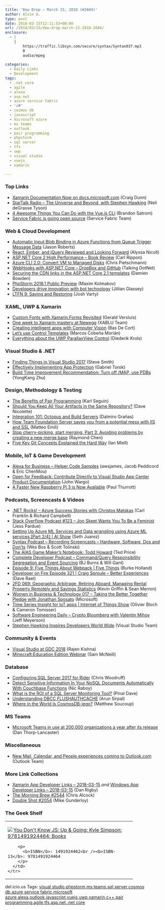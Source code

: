 ```yaml
---
title: 'Dew Drop – March 15, 2018 (#2684)'
author: Alvin A.
type: post
date: 2018-03-15T12:11:53+00:00
url: /2018/03/15/dew-drop-march-15-2018-2684/
enclosure:
  - |
    |
        https://traffic.libsyn.com/secure/syntax/Syntax037.mp3
        0
        audio/mpeg
        
categories:
  - Daily Links
  - Development
tags:
  - .net core
  - agile
  - alexa
  - asp.net
  - azure service fabric
  - 'c#'
  - cosmos db
  - javascript
  - microsoft azure
  - ms teams
  - outlook
  - pair programming
  - phpstorm
  - sql server
  - tfs
  - uwp
  - visual studio
  - vuejs
  - xamarin

---
```

### <a name="top"></a>Top Links

  * <a href="https://docs.microsoft.com/teamblog/xamarin-docs/" target="_blank">Xamarin Documentation Now on docs.microsoft.com</a> (Craig Dunn)
  * <a href="https://soundcloud.com/startalk/the-universe-and-beyond-with-stephen-hawking" target="_blank">StarTalk Radio &#8211; The Universe and Beyond, with Stephen Hawking</a> (Neil deGrasse Tyson)
  * <a href="https://www.telerik.com/blogs/4-awesome-things-you-can-do-with-the-vuejs-cli" target="_blank">4 Awesome Things You Can Do with the Vue.js CLI</a> (Brandon Satrom)
  * <a href="https://blogs.msdn.microsoft.com/azureservicefabric/2018/03/14/service-fabric-is-going-open-source/" target="_blank">Service Fabric is going open source</a> (Service Fabric Team)



### <a name="web"></a>Web & Cloud Development

  * <a href="http://dontcodetired.com/blog/post/Automatic-Input-Blob-Binding-in-Azure-Functions-from-Queue-Trigger-Message-Data" target="_blank">Automatic Input Blob Binding in Azure Functions from Queue Trigger Message Data</a> (Jason Roberts)
  * <a href="https://www.telerik.com/blogs/react-ember-and-jquery-reviewed-and-looking-forward" target="_blank">React, Ember, and jQuery Reviewed and Looking Forward</a> (Alyssa Nicoll)
  * <a href="https://www.carlrippon.com/asp-net-core-2-high-performance-book-review/" target="_blank">ASP.NET Core 2 High Performance – Book Review</a> (Carl Rippon)
  * <a href="https://buildazure.com/2018/03/14/azure-cli-2-0-convert-vm-to-managed-disks/" target="_blank">Azure CLI 2.0: Convert VM to Managed Disks</a> (Chris Pietschmann)
  * <a href="http://www.talkingdotnet.com/webhooks-with-asp-net-core-dropbox-and-github/" target="_blank">WebHooks with ASP.NET Core – DropBox and GitHub</a> (Talking DotNet)
  * <a href="https://damienbod.com/2018/03/14/securing-the-cdn-links-in-the-asp-net-core-2-1-templates/" target="_blank">Securing the CDN links in the ASP.NET Core 2.1 templates</a> (Damien Bowden)
  * <a href="https://blog.jetbrains.com/phpstorm/2018/03/phpstorm-2018-1-public-preview/" target="_blank">PhpStorm 2018.1 Public Preview</a> (Maxim Kolmakov)
  * <a href="https://enterprise.microsoft.com/en-us/articles/blog/microsoft-in-business/developers-drive-innovation-with-bot-technology/" target="_blank">Developers drive innovation with bot technology</a> (Jillian Glassey)
  * <a href="https://joshvarty.com/2018/03/14/ltfn-9-saving-and-restoring/" target="_blank">LTFN 9: Saving and Restoring</a> (Josh Varty)



### <a name="silverlight"></a>XAML, UWP & Xamarin

  * <a href="https://blog.verslu.is/xamarin/xamarin-forms-xamarin/custom-fonts-with-xamarin-forms-revisited/" target="_blank">Custom Fonts with Xamarin.Forms Revisited</a> (Gerald Versluis)
  * <a href="https://www.xablu.com/2018/03/14/one-week-to-xamarin-mastery-at-newegg/" target="_blank">One week to Xamarin mastery at Newegg</a> (XABLU Team)
  * <a href="https://basdecort.com/2018/03/15/creating-intelligent-apps-with-computer-vision/" target="_blank">Creating intelligent apps with Computer Vision</a> (Bas De Cort)
  * <a href="https://marcoscobena.com/#/2018-3-14" target="_blank">Let&#8217;s use Control Templates</a> (Marcos Cobeña Morián)
  * <a href="https://xamlbrewer.wordpress.com/2018/03/14/everything-about-the-uwp-parallaxview-control/" target="_blank">Everything about the UWP ParallaxView Control</a> (Diederik Krols)



### <a name="dotnet"></a>Visual Studio & .NET

  * <a href="https://ardalis.com/finding-things-in-visual-studio-2017" target="_blank">Finding Things in Visual Studio 2017</a> (Steve Smith)
  * <a href="https://www.preemptive.com/blog/article/993-effectively-implementing-app-protection/91-dotfuscator-CE" target="_blank">Effectively Implementing App Protection</a> (Gabriel Torok)
  * <a href="https://blogs.msdn.microsoft.com/vcblog/2018/03/14/build-time-improvement-recommendation-turn-off-map-use-pdbs/" target="_blank">Build Time Improvement Recommendation: Turn off /MAP, use PDBs</a> (YongKang Zhu)



### <a name="design"></a>Design, Methodology & Testing

  * <a href="http://openmymind.net/The-Benefits-Of-Pair-Programming/" target="_blank">The Benefits of Pair Programming</a> (Karl Seguin)
  * <a href="http://feedproxy.google.com/~r/LeadingAgile/~3/snNH_MFDHFQ/" target="_blank">Should You Keep All Your Artifacts in the Same Repository?</a> (Dave Nicolette)
  * <a href="https://octopus.com/blog/octopus-build-server-integration-101" target="_blank">Integration 101: Octopus and Build Servers</a> (Dalmiro Grañas)
  * <a href="http://feedproxy.google.com/~r/MattsAlmSpace/~3/OJ9aZKzXQTY/how-team-foundation-server-saves-you.html" target="_blank">How Team Foundation Server saves you from a potential mess with IIS and SSL</a> (Matteo Emili)
  * <a href="https://blogs.msdn.microsoft.com/oldnewthing/20180314-00/?p=98235" target="_blank">Stop cherry-picking, start merging, Part 3: Avoiding problems by creating a new merge base</a> (Raymond Chen)
  * <a href="https://zwischenzugs.com/2018/03/14/five-key-git-concepts-explained-the-hard-way/" target="_blank">Five Key Git Concepts Explained the Hard Way</a> (Ian Miell)



### <a name="mobile"></a>Mobile, IoT & Game Development

  * <a href="https://github.com/alexa/alexa-for-business" target="_blank">Alexa for Business &#8211; Helper Code Samples</a> (awsjames, Jacob Peddicord & Eric ChenMou)
  * <a href="https://blogs.msdn.microsoft.com/vsappcenter/open-for-feedback-contribute-directly-to-visual-studio-app-center-product-documentation/" target="_blank">Open for Feedback: Contribute Directly to Visual Studio App Center Product Documentation</a> (John Wargo)
  * <a href="https://www.thurrott.com/hardware/154183/faster-new-raspberry-pi-3-now-available" target="_blank">A Faster New Raspberry Pi 3 is Now Available</a> (Paul Thurrott)



### <a name="podcasts"></a>Podcasts, Screencasts & Videos

  * <a href="http://www.dotnetrocks.com/default.aspx?ShowNum=1528" target="_blank">.NET Rocks! &#8211; Azure Success Stories with Christos Matskas</a> (Carl Franklin & Richard Campbell)
  * <a href="https://stackoverflow.blog/2018/03/14/podcast-123-jon-skeet-wants-you-to-be-a-feminist/" target="_blank">Stack Overflow Podcast #123 – Jon Skeet Wants You To Be a Feminist</a> (Jess Pardue)
  * <a href="https://channel9.msdn.com/Shows/AI-Show/Setting-up-Azure-ML-Services-and-Data-wrangling-using-Azure-ML-services?WT.mc_id=DX_MVP4025064" target="_blank">Setting Up Azure ML Services and Data wrangling using Azure ML services [Part 2/4] | AI Show</a> (Seth Juarez)
  * <a href="https://traffic.libsyn.com/secure/syntax/Syntax037.mp3" target="_blank">Syntax Podcast &#8211; Recording Screencasts &#8211; Hardware, Software, Dos and Don&#8217;ts</a> (Wes Bos & Scott Tolinski)
  * <a href="http://interactive.libsyn.com/todd-howard" target="_blank">The AIAS Game Maker&#8217;s Notebook: Todd Howard</a> (Ted Price)
  * <a href="http://completedeveloperpodcast.com/episode-134/?utm_source=rss&utm_medium=rss&utm_campaign=episode-134" target="_blank">Complete Developer Podcast &#8211; Command/Query Responsibility Segregation and Event Sourcing</a> (BJ Burns & Will Gant)
  * <a href="https://channel9.msdn.com/Shows/5-Things/Episode-9-Five-Things-About-Webpack?WT.mc_id=DX_MVP4025064" target="_blank">Episode 9: Five Things About Webpack | Five Things</a> (Burke Holland)
  * <a href="http://developeronfire.com/podcast/episode-321-craig-sproule-better-experiences" target="_blank">Developer on Fire Episode 321 | Craig Sproule &#8211; Better Experiences</a> (Dave Rael)
  * <a href="https://2frugaldudes.com/2fd-069-geographic-arbitrage-retiring-aboard-managing-rental-property-remotely-and-savings-statistics/" target="_blank">2FD 069: Geographic Arbitrage, Retiring Aboard, Managing Rental Property Remotely and Savings Statistics</a> (Kevin Griffin & Sean Merron)
  * <a href="http://womeninbizandtech.mpsn.libsynpro.com/017-taking-the-better-together-pledge-with-jonathan-sposato" target="_blank">Women in Business & Technology 017 &#8211; Taking the Better Together Pledge with Jonathan Sposato</a> (Microsoft)
  * <a href="https://channel9.msdn.com/Shows/Internet-of-Things-Show/Time-Series-Insight-for-IoT-apps?WT.mc_id=DX_MVP4025064" target="_blank">Time Series Insight for IoT apps | Internet of Things Show</a> (Olivier Bloch & Cameron Tomisser)
  * <a href="https://softwareengineeringdaily.com/2018/03/15/crypto-bloomberg-with-valentin-mihov/" target="_blank">Software Engineering Daily &#8211; Crypto Bloomberg with Valentin Mihov</a> (Jeff Meyerson)
  * <a href="http://www.youtube.com/watch?v=SAtJuTvAC6Q" target="_blank">Stephen Hawking Inspires Developers World Wide</a> (Visual Studio Team)



### <a name="events"></a>Community & Events

  * <a href="https://blogs.msdn.microsoft.com/visualstudio/2018/03/14/visual-studio-at-gdc-2018/" target="_blank">Visual Studio at GDC 2018</a> (Rajen Kishna)
  * <a href="https://blogs.technet.microsoft.com/nzedu/2018/03/15/minecrafteducation-edition-webinar/" target="_blank">Minecraft:Education Edition Webinar</a> (Sam McNeill)



### <a name="sql"></a>Database

  * <a href="https://blog.jetbrains.com/dotnet/2018/03/14/configuring-sql-server-2017-for-rider/" target="_blank">Configuring SQL Server 2017 for Rider</a> (Chris Woodruff)
  * <a href="https://blog.couchbase.com/detect-sensitive-information-nosql-documents-automatically-couchbase-functions/" target="_blank">Detect Sensitive Information In Your NoSQL Documents Automatically With Couchbase Functions</a> (Nic Raboy)
  * <a href="https://blog.sqlauthority.com/2018/03/15/what-is-the-roi-of-a-sql-server-monitoring-tool/" target="_blank">What is the ROI of a SQL Server Monitoring Tool?</a> (Pinal Dave)
  * <a href="https://blobeater.blog/2018/03/14/understanding-dbcc-flushauthcache/" target="_blank">Understanding DBCC FLUSHAUTHCACHE</a> (Arun Sirpal)
  * <a href="https://codemilltech.com/where-in-the-world-is-cosmosdb/" target="_blank">Where in the World Is CosmosDB-iego?</a> (Matthew Soucoup)



### MS Teams

  * <a href="http://feedproxy.google.com/~r/wmexperts/~3/QVpKpOR_iHw/microsoft-teams-now-year-old-use-200000-organizations" target="_blank">Microsoft Teams in use at 200,000 organizations a year after its release</a> (Dan Thorp-Lancaster)



### <a name="misc"></a>Miscellaneous

  * <a href="https://blogs.office.com/en-us/2018/03/14/new-mail-calendar-and-people-experiences-coming-to-outlook-com/" target="_blank">New Mail, Calendar, and People experiences coming to Outlook.com</a> (Outlook Team)



### <a name="links"></a>More Link Collections

  * <a href="https://www.allaboutxamarin.com/2018/03/xamarin-app-developer-links-2018-03-15/" target="_blank">Xamarin App Developer Links &#8211; 2018-03-15</a> _and_ <a href="https://www.windowsappdev.com/2018/03/windows-app-developer-links-2018-03-15/" target="_blank">Windows App Developer Links &#8211; 2018-03-15</a> (Dan Rigby)
  * <a href="http://feedproxy.google.com/~r/ReflectivePerspective/~3/qtiwBoj2alU/" target="_blank">The Morning Brew #2544</a> (Chris Alcock)
  * <a href="https://afreshcup.com/home/2018/03/15/double-shot-2054.html" target="_blank">Double Shot #2054</a> (Mike Gunderloy)



### <a name="shelf"></a>The Geek Shelf

<div class="wlWriterEditableSmartContent" id="scid:7dc1bd33-94bd-46fd-a20b-0131235bcd47:c6426fb3-9f29-4b56-9296-5edef715ba2b" style="margin: 0px; padding: 0px; float: none; display: inline;">
  <table cellspacing="0" cellpadding="2" width="400" border="0" unselectable="on">
    <tr>
      <td valign="top" width="400">
        <p>
          <a title="You Don&#39;t Know JS: Up & Going: Kyle Simpson: 9781491924464: Books" href="http://www.amazon.com/exec/obidos/ASIN/1491924462/amavin-20"><img data-recalc-dims="1" decoding="async" src="https://i0.wp.com/images-na.ssl-images-amazon.com/images/I/41FhogvNebL._AC_US218_.jpg?w=660&#038;ssl=1" border="0" align="left" style="float:left" />You Don't Know JS: Up & Going: Kyle Simpson: 9781491924464: Books</a>
        </p>
        
        <p>
          <b>ISBN</b>: 1491924462<br /><b>ISBN-13</b>: 9781491924464
        </p>
      </td>
    </tr>
  </table>
</div>



<div class="wlWriterEditableSmartContent" id="scid:77ECF5F8-D252-44F5-B4EB-D463C5396A79:35ba2ce8-8251-412a-9c3c-2797b8e9bb1a" style="margin: 0px; padding: 0px; float: none; display: inline;">
  del.icio.us Tags: <a href="http://del.icio.us/popular/visual+studio" rel="tag">visual studio</a>,<a href="http://del.icio.us/popular/phpstorm" rel="tag">phpstorm</a>,<a href="http://del.icio.us/popular/ms+teams" rel="tag">ms teams</a>,<a href="http://del.icio.us/popular/sql+server" rel="tag">sql server</a>,<a href="http://del.icio.us/popular/cosmos+db" rel="tag">cosmos db</a>,<a href="http://del.icio.us/popular/azure+service+fabric" rel="tag">azure service fabric</a>,<a href="http://del.icio.us/popular/microsoft+azure" rel="tag">microsoft azure</a>,<a href="http://del.icio.us/popular/alexa" rel="tag">alexa</a>,<a href="http://del.icio.us/popular/outlook" rel="tag">outlook</a>,<a href="http://del.icio.us/popular/javascript" rel="tag">javascript</a>,<a href="http://del.icio.us/popular/vuejs" rel="tag">vuejs</a>,<a href="http://del.icio.us/popular/uwp" rel="tag">uwp</a>,<a href="http://del.icio.us/popular/xamarin" rel="tag">xamarin</a>,<a href="http://del.icio.us/popular/c%2b%2b" rel="tag">c++</a>,<a href="http://del.icio.us/popular/pair+programming" rel="tag">pair programming</a>,<a href="http://del.icio.us/popular/agile" rel="tag">agile</a>,<a href="http://del.icio.us/popular/tfs" rel="tag">tfs</a>,<a href="http://del.icio.us/popular/asp.net" rel="tag">asp.net</a>,<a href="http://del.icio.us/popular/.net+core" rel="tag">.net core</a>
</div>